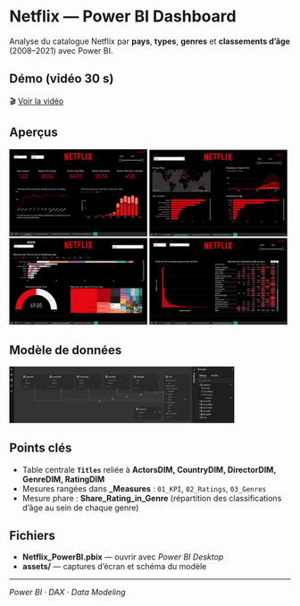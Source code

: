 # Netflix — Power BI Dashboard

Analyse du catalogue Netflix par **pays**, **types**, **genres** et **classements d’âge** (2008–2021) avec Power BI.


## Démo (vidéo 30 s)
🎬  [Voir la vidéo](assets/demo.mp4?raw=1)




## Aperçus
<img src="Netflix-PowerBI-Dashboard/assets/Overview_1.png" width="49%"/> <img src="Netflix-PowerBI-Dashboard/assets/Overview_2.png" width="49%"/><br/>
<img src="Netflix-PowerBI-Dashboard/assets/Overview_3.png" width="49%"/> <img src="Netflix-PowerBI-Dashboard/assets/Overview_4.png" width="49%"/>


## Modèle de données
<img src="Netflix-PowerBI-Dashboard/assets/Modele_relations.png" width="80%"/>


## Points clés
- Table centrale **`Titles`** reliée à **ActorsDIM, CountryDIM, DirectorDIM, GenreDIM, RatingDIM**
- Mesures rangées dans **_Measures** : `01_KPI`, `02_Ratings`, `03_Genres`
- Mesure phare : **Share_Rating_in_Genre** (répartition des classifications d’âge au sein de chaque genre)


## Fichiers
- **Netflix_PowerBI.pbix** — ouvrir avec *Power BI Desktop*
- **assets/** — captures d’écran et schéma du modèle

---

*Power BI · DAX · Data Modeling*
